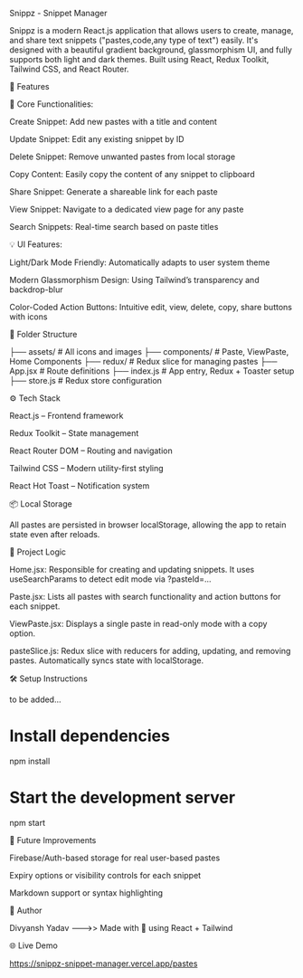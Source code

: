 Snippz - Snippet Manager

Snippz is a modern React.js application that allows users to create, manage, and share text snippets ("pastes,code,any type of text") easily. It's designed with a beautiful gradient background, glassmorphism UI, and fully supports both light and dark themes. Built using React, Redux Toolkit, Tailwind CSS, and React Router.

🚀 Features

🔨 Core Functionalities:

Create Snippet: Add new pastes with a title and content

Update Snippet: Edit any existing snippet by ID

Delete Snippet: Remove unwanted pastes from local storage

Copy Content: Easily copy the content of any snippet to clipboard

Share Snippet: Generate a shareable link for each paste

View Snippet: Navigate to a dedicated view page for any paste

Search Snippets: Real-time search based on paste titles

💡 UI Features:

Light/Dark Mode Friendly: Automatically adapts to user system theme

Modern Glassmorphism Design: Using Tailwind’s transparency and backdrop-blur

Color-Coded Action Buttons: Intuitive edit, view, delete, copy, share buttons with icons

📁 Folder Structure

├── assets/             # All icons and images
├── components/         # Paste, ViewPaste, Home Components
├── redux/              # Redux slice for managing pastes
├── App.jsx             # Route definitions
├── index.js            # App entry, Redux + Toaster setup
├── store.js            # Redux store configuration

⚙️ Tech Stack

React.js – Frontend framework

Redux Toolkit – State management

React Router DOM – Routing and navigation

Tailwind CSS – Modern utility-first styling

React Hot Toast – Notification system

📦 Local Storage

All pastes are persisted in browser localStorage, allowing the app to retain state even after reloads.

🧠 Project Logic

Home.jsx: Responsible for creating and updating snippets. It uses useSearchParams to detect edit mode via ?pasteId=...

Paste.jsx: Lists all pastes with search functionality and action buttons for each snippet.

ViewPaste.jsx: Displays a single paste in read-only mode with a copy option.

pasteSlice.js: Redux slice with reducers for adding, updating, and removing pastes. Automatically syncs state with localStorage.

🛠️ Setup Instructions

to be added...

# Install dependencies
npm install

# Start the development server
npm start

🔐 Future Improvements

Firebase/Auth-based storage for real user-based pastes

Expiry options or visibility controls for each snippet

Markdown support or syntax highlighting

🙌 Author

Divyansh Yadav --->> Made with 💜 using React + Tailwind

🌐 Live Demo

https://snippz-snippet-manager.vercel.app/pastes

